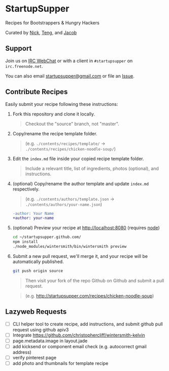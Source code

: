 
<a href="https://travis-ci.org/startupsupper/startupsupper.github.com" target="_blank"><img src="https://api.travis-ci.org/startupsupper/startupsupper.github.com.png" alt="" /></a></sup>
# StartupSupper

Recipes for Bootstrappers & Hungry Hackers

Curated by [Nick][1], [Teng][2], and [Jacob][3]

[1]: http://niftylettuce.com
[2]: http://www.strikingly.com
[3]: http://lepahc.com


## Support

Join us on [IRC WebChat](http://webchat.freenode.net/?channels=startupsupper) or with a client in `#startupsupper` on `irc.freenode.net`.

You can also email <startupsupper@gmail.com> or file an [Issue](https://github.com/startupsupper/startupsupper.github.com/issues/new).


## Contribute Recipes

Easily submit your recipe following these instructions:

1. Fork this repository and clone it locally.

    > Checkout the "source" branch, not "master".

2. Copy/rename the recipe template folder.

    > (e.g. `./contents/recipes/template/` &rarr; `./contents/recipes/chicken-noodle-soup/`)

3. Edit the `index.md` file inside your copied recipe template folder.

    > Include a relevant title, list of ingredients, photos (optional), and instructions.

4. (optional) Copy/rename the author template and update `index.md` respectively.

    > (e.g. `./contents/authors/template.json` &rarr; `./contents/authors/your-name.json`)

    ```diff
    -author: Your Name
    +author: your-name
    ```

5. (optional) Preview your recipe at <http://localhost:8080> (requires [node](http://nodejs.org))

    ```bash
    cd ~/startupsupper.github.com/
    npm install
    ./node_modules/wintersmith/bin/wintersmith preview
    ```

6. Submit a new pull request, we'll merge it, and your recipe will be automatically published.

    ```bash
    git push origin source
    ```

    > Then visit your fork of the repo Github on Github and submit a pull request.

    > (e.g. <http://startupsupper.com/recipes/chicken-noodle-soup>)


## Lazyweb Requests

- [ ] CLI helper tool to create recipe, add instructions, and submit github pull request using github apiv3
- [ ] Integrate <https://github.com/christophercliff/wintersmith-kelvin>
- [ ] page.metadata.image in layout.jade
- [ ] add kicksend or component email check (e.g. autocorrect gmail address)
- [ ] verify pinterest page
- [ ] add photo and thumbnails for template recipe
